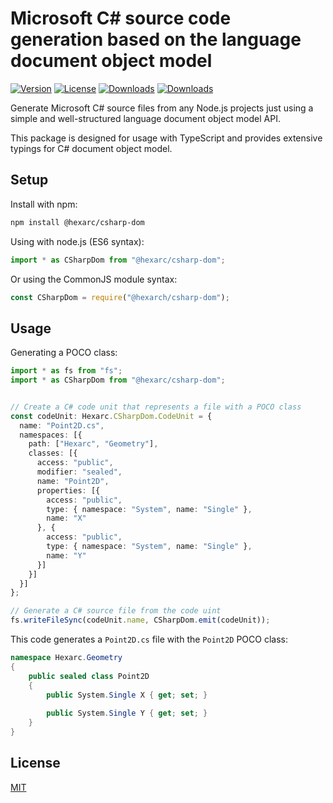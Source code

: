 Microsoft C# source code generation based on the language document object model
======================================================

[![Version](http://img.shields.io/npm/v/csharp-dom.svg)](https://www.npmjs.org/package/@hexarc/csharp-dom)
[![License](http://img.shields.io/:license-mit-blue.svg)](http://badges.mit-license.org)
[![Downloads](http://img.shields.io/npm/dm/csharp-dom.svg)](https://npmjs.org/package/@hexarc/csharp-dom)
[![Downloads](http://img.shields.io/npm/dt/csharp-dom.svg)](https://npmjs.org/package/@hexarc/csharp-dom)

Generate Microsoft C# source files from any Node.js projects just using a simple and well-structured language document object model API.

This package is designed for usage with TypeScript and provides extensive typings for C# document object model.

## Setup
Install with npm:

```sh
npm install @hexarc/csharp-dom
```

Using with node.js (ES6 syntax):

```js
import * as CSharpDom from "@hexarc/csharp-dom";
```

Or using the CommonJS module syntax:

```js
const CSharpDom = require("@hexarch/csharp-dom");
```

## Usage
Generating a POCO class:
```ts
import * as fs from "fs";
import * as CSharpDom from "@hexarc/csharp-dom";


// Create a C# code unit that represents a file with a POCO class
const codeUnit: Hexarc.CSharpDom.CodeUnit = {
  name: "Point2D.cs",
  namespaces: [{
    path: ["Hexarc", "Geometry"],
    classes: [{
      access: "public",
      modifier: "sealed",
      name: "Point2D",
      properties: [{
        access: "public",
        type: { namespace: "System", name: "Single" },
        name: "X"
      }, {
        access: "public",
        type: { namespace: "System", name: "Single" },
        name: "Y"
      }]
    }]
  }]
};

// Generate a C# source file from the code uint
fs.writeFileSync(codeUnit.name, CSharpDom.emit(codeUnit));
```

This code generates a `Point2D.cs` file with the `Point2D` POCO class:
```cs
namespace Hexarc.Geometry
{
    public sealed class Point2D
    {
        public System.Single X { get; set; }
        
        public System.Single Y { get; set; }
    }
}
```

## License

[MIT](LICENSE)